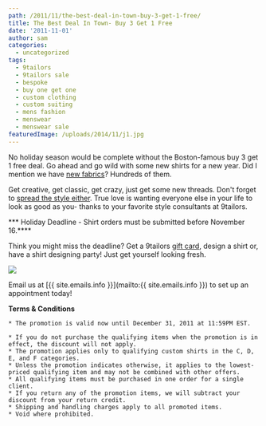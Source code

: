 ```yaml
---
path: /2011/11/the-best-deal-in-town-buy-3-get-1-free/
title: The Best Deal In Town- Buy 3 Get 1 Free
date: '2011-11-01'
author: sam
categories:
  - uncategorized
tags:
  - 9tailors
  - 9tailors sale
  - bespoke
  - buy one get one
  - custom clothing
  - custom suiting
  - mens fashion
  - menswear
  - menswear sale
featuredImage: /uploads/2014/11/j1.jpg
---
```

No holiday season would be complete without the Boston-famous buy 3 get 1 free deal. Go ahead and go wild with some new shirts for a new year. Did I mention we have [new fabrics](http://2011/10/who-wants-free-shirt.html)? Hundreds of them.

Get creative, get classic, get crazy, just get some new threads. Don't forget to [spread the style either](http://2011/04/spread-good-style.html). True love is wanting everyone else in your life to look as good as you- thanks to your favorite style consultants at 9tailors.

\*\*\* Holiday Deadline - Shirt orders must be submitted before November 16.\*\*\*\*

Think you might miss the deadline? Get a 9tailors [gift card](http://9tailors.com/gifts), design a shirt or, have a shirt designing party! Just get yourself looking fresh.

[![](http://4.bp.blogspot.com/--8snTQqrgFw/TqChzcEYBII/AAAAAAAAA4I/R88WD07zlo4/s400/b3g1_blog_201101.jpg)](http://4.bp.blogspot.com/--8snTQqrgFw/TqChzcEYBII/AAAAAAAAA4I/R88WD07zlo4/s1600/b3g1_blog_201101.jpg)

Email us at [{{ site.emails.info }}](mailto:{{ site.emails.info }}) to set up an appointment today!

**Terms & Conditions** 

	* The promotion is valid now until December 31, 2011 at 11:59PM EST.

	* If you do not purchase the qualifying items when the promotion is in effect, the discount will not apply.
	* The promotion applies only to qualifying custom shirts in the C, D, E, and F categories. 
	* Unless the promotion indicates otherwise, it applies to the lowest-priced qualifying item and may not be combined with other offers.
	* All qualifying items must be purchased in one order for a single client. 
	* If you return any of the promotion items, we will subtract your discount from your return credit. 
	* Shipping and handling charges apply to all promoted items.
	* Void where prohibited.